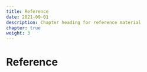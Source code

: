 ```yaml
---
title: Reference
date: 2021-09-01
description: Chapter heading for reference material
chapter: true
weight: 3
---
```


# Reference

